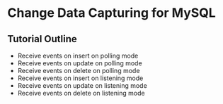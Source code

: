 # Change Data Capturing for MySQL

## Tutorial Outline
- Receive events on insert on polling mode
- Receive events on update on polling mode
- Receive events on delete on polling mode
- Receive events on insert on listening mode
- Receive events on update on listening mode
- Receive events on delete on listening mode